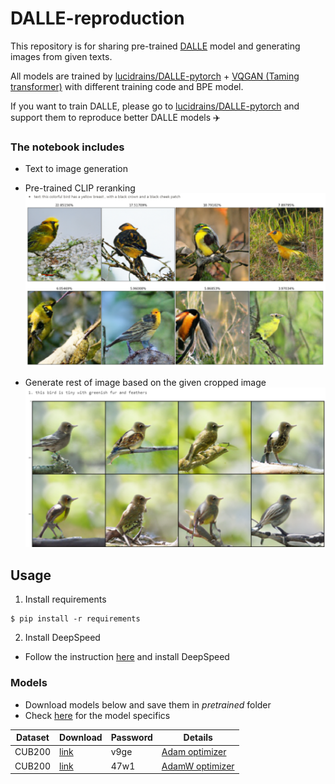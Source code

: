 # DALLE-reproduction
This repository is for sharing pre-trained [DALLE](https://openai.com/blog/dall-e/) model and generating images from given texts.

All models are trained by [lucidrains/DALLE-pytorch](https://github.com/lucidrains/DALLE-pytorch) + [VQGAN (Taming transformer)](https://github.com/CompVis/taming-transformers) with different training code and BPE model.

If you want to train DALLE, please go to [lucidrains/DALLE-pytorch](https://github.com/lucidrains/DALLE-pytorch) and support them to reproduce better DALLE models ✈️

### The notebook includes
- Text to image generation

- Pre-trained CLIP reranking
<img src="./images/reranking.png" width="700px"></img>

- Generate rest of image based on the given cropped image
<img src="./images/cropped.png" width="700px"></img>

## Usage
1. Install requirements
```
$ pip install -r requirements
```

2. Install DeepSpeed
- Follow the instruction [here](https://github.com/lucidrains/DALLE-pytorch#deepspeed-sparse-attention) and install DeepSpeed

### Models
- Download models below and save them in *pretrained* folder
- Check [here](https://github.com/lucidrains/DALLE-pytorch/discussions/131) for the model specifics

Dataset | Download | Password | Details
-- | -- | -- | --
CUB200 | [link](https://dubox.com/s/1cBrzsPZ9WeBZ47OMlZV9rw) | v9ge | [Adam optimizer](https://github.com/lucidrains/DALLE-pytorch/discussions/131#discussion-3296648)
CUB200 | [link](https://dubox.com/s/1e3RTwdWYsKcs4RtKATfQNg) | 47w1 | [AdamW optimizer](https://github.com/lucidrains/DALLE-pytorch/discussions/139#discussioncomment-560790)
